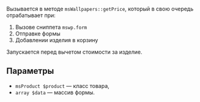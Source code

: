 Вызывается в методе `msWallpapers::getPrice`, который в свою очередь отрабатывает при:

1. Вызове сниппета `mswp.form`
2. Отправке формы
3. Добавлении изделия в корзину

Запускается перед вычетом стоимости за изделие.

## Параметры

* `msProduct $product` — класс товара,
* `array $data` — массив формы.
